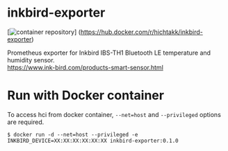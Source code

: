 inkbird-exporter
================

[![container repository](https://img.shields.io/badge/docker-0.1.0-blue)]
(https://hub.docker.com/r/hichtakk/inkbird-exporter)  

Prometheus exporter for Inkbird IBS-TH1 Bluetooth LE temperature and humidity sensor.  
https://www.ink-bird.com/products-smart-sensor.html

# Run with Docker container
To access hci from docker container, `--net=host` and `--privileged` options are required.

```
$ docker run -d --net=host --privileged -e INKBIRD_DEVICE=XX:XX:XX:XX:XX:XX inkbird-exporter:0.1.0
```